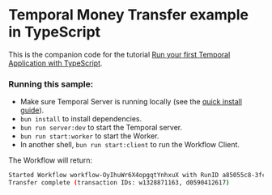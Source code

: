 # Temporal Money Transfer example in TypeScript

This is the companion code for the tutorial [Run your first Temporal Application with TypeScript](https://learn.temporal.io/getting_started/typescript/first_program_in_typescript).

### Running this sample:

- Make sure Temporal Server is running locally (see the [quick install guide](https://docs.temporal.io/server/quick-install/)).
- `bun install` to install dependencies.
- `bun run server:dev` to start the Temporal server.
- `bun run start:worker` to start the Worker.
- In another shell, `bun run start:client` to run the Workflow Client.

The Workflow will return:

```bash
Started Workflow workflow-OyIhuWr6X4opgqtYnhxuX with RunID a85055c8-3fce-466e-b4f6-8f66c16614e6
Transfer complete (transaction IDs: w1328871163, d0590412617)
```
